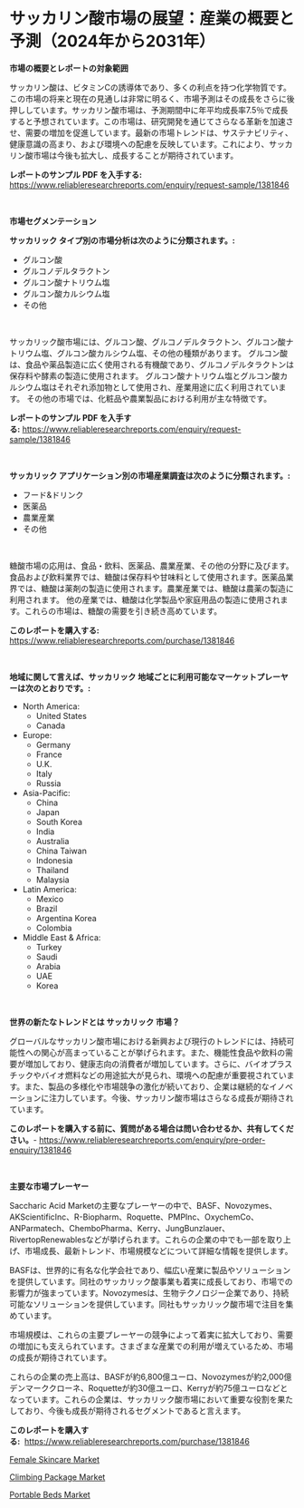 <p><h1>サッカリン酸市場の展望：産業の概要と予測（2024年から2031年）</h1></p><p><strong>市場の概要とレポートの対象範囲</strong></p>
<p><p>サッカリン酸は、ビタミンCの誘導体であり、多くの利点を持つ化学物質です。この市場の将来と現在の見通しは非常に明るく、市場予測はその成長をさらに後押ししています。サッカリン酸市場は、予測期間中に年平均成長率7.5％で成長すると予想されています。この市場は、研究開発を通じてさらなる革新を加速させ、需要の増加を促進しています。最新の市場トレンドは、サステナビリティ、健康意識の高まり、および環境への配慮を反映しています。これにより、サッカリン酸市場は今後も拡大し、成長することが期待されています。</p></p>
<p><strong>レポートのサンプル PDF を入手する:</strong> <a href="https://www.reliableresearchreports.com/enquiry/request-sample/1381846">https://www.reliableresearchreports.com/enquiry/request-sample/1381846</a></p>
<p>&nbsp;</p>
<p><strong>市場セグメンテーション</strong></p>
<p><strong>サッカリック タイプ別の市場分析は次のように分類されます。:</strong></p>
<p><ul><li>グルコン酸</li><li>グルコノデルタラクトン</li><li>グルコン酸ナトリウム塩</li><li>グルコン酸カルシウム塩</li><li>その他</li></ul></p>
<p>&nbsp;</p>
<p><p>サッカリック酸市場には、グルコン酸、グルコノデルタラクトン、グルコン酸ナトリウム塩、グルコン酸カルシウム塩、その他の種類があります。 グルコン酸は、食品や薬品製造に広く使用される有機酸であり、グルコノデルタラクトンは保存料や酵素の製造に使用されます。 グルコン酸ナトリウム塩とグルコン酸カルシウム塩はそれぞれ添加物として使用され、産業用途に広く利用されています。 その他の市場では、化粧品や農業製品における利用が主な特徴です。</p></p>
<p><strong>レポートのサンプル PDF を入手する:</strong>&nbsp;<a href="https://www.reliableresearchreports.com/enquiry/request-sample/1381846">https://www.reliableresearchreports.com/enquiry/request-sample/1381846</a></p>
<p>&nbsp;</p>
<p><strong> サッカリック アプリケーション別の市場産業調査は次のように分類されます。:</strong></p>
<p><ul><li>フード&ドリンク</li><li>医薬品</li><li>農業産業</li><li>その他</li></ul></p>
<p>&nbsp;</p>
<p><p>糖酸市場の応用は、食品・飲料、医薬品、農業産業、その他の分野に及びます。 食品および飲料業界では、糖酸は保存料や甘味料として使用されます。医薬品業界では、糖酸は薬剤の製造に使用されます。農業産業では、糖酸は農薬の製造に利用されます。 他の産業では、糖酸は化学製品や家庭用品の製造に使用されます。これらの市場は、糖酸の需要を引き続き高めています。</p></p>
<p><strong>このレポートを購入する:</strong>&nbsp; <a href="https://www.reliableresearchreports.com/purchase/1381846">https://www.reliableresearchreports.com/purchase/1381846</a></p>
<p>&nbsp;</p>
<p><strong>地域に関して言えば、サッカリック 地域ごとに利用可能なマーケットプレーヤーは次のとおりです。:</strong></p>
<p><ul>
    <li>
        North America:
        <ul>
            <li>United States</li>
            <li>Canada</li>
        </ul>
    </li>
    <li>
        Europe:
        <ul>
            <li>Germany</li>
            <li>France</li>
            <li>U.K.</li>
            <li>Italy</li>
            <li>Russia</li>
        </ul>
    </li>
    <li>
        Asia-Pacific:
        <ul>
            <li>China</li>
            <li>Japan</li>
            <li>South Korea</li>
            <li>India</li>
            <li>Australia</li>
            <li>China Taiwan</li>
            <li>Indonesia</li>
            <li>Thailand</li>
            <li>Malaysia</li>
        </ul>
    </li>
    <li>
        Latin America:
        <ul>
            <li>Mexico</li>
            <li>Brazil</li>
            <li>Argentina Korea</li>
            <li>Colombia</li>
        </ul>
    </li>
    <li>
        Middle East & Africa:
        <ul>
            <li>Turkey</li>
            <li>Saudi</li>
            <li>Arabia</li>
            <li>UAE</li>
            <li>Korea</li>
        </ul>
    </li>
    </ul></p>
<p>&nbsp;</p>
<p><strong>世界の新たなトレンドとは サッカリック 市場？</strong></p>
<p><p>グローバルなサッカリン酸市場における新興および現行のトレンドには、持続可能性への関心が高まっていることが挙げられます。また、機能性食品や飲料の需要が増加しており、健康志向の消費者が増加しています。さらに、バイオプラスチックやバイオ燃料などの用途拡大が見られ、環境への配慮が重要視されています。また、製品の多様化や市場競争の激化が続いており、企業は継続的なイノベーションに注力しています。今後、サッカリン酸市場はさらなる成長が期待されています。</p></p>
<p><strong>このレポートを購入する前に、質問がある場合は問い合わせるか、共有してください。</strong>- <a href="https://www.reliableresearchreports.com/enquiry/pre-order-enquiry/1381846">https://www.reliableresearchreports.com/enquiry/pre-order-enquiry/1381846</a></p>
<p>&nbsp;</p>
<p><strong>主要な市場プレーヤー</strong></p>
<p><p>Saccharic Acid Marketの主要なプレーヤーの中で、BASF、Novozymes、AKScientificInc、R-Biopharm、Roquette、PMPInc、OxychemCo、ANParmatech、ChemboPharma、Kerry、JungBunzlauer、RivertopRenewablesなどが挙げられます。これらの企業の中でも一部を取り上げ、市場成長、最新トレンド、市場規模などについて詳細な情報を提供します。</p><p>BASFは、世界的に有名な化学会社であり、幅広い産業に製品やソリューションを提供しています。同社のサッカリック酸事業も着実に成長しており、市場での影響力が強まっています。Novozymesは、生物テクノロジー企業であり、持続可能なソリューションを提供しています。同社もサッカリック酸市場で注目を集めています。</p><p>市場規模は、これらの主要プレーヤーの競争によって着実に拡大しており、需要の増加にも支えられています。さまざまな産業での利用が増えているため、市場の成長が期待されています。</p><p>これらの企業の売上高は、BASFが約6,800億ユーロ、Novozymesが約2,000億デンマーククローネ、Roquetteが約30億ユーロ、Kerryが約75億ユーロなどとなっています。これらの企業は、サッカリック酸市場において重要な役割を果たしており、今後も成長が期待されるセグメントであると言えます。</p></p>
<p><strong>このレポートを購入する:</strong>&nbsp;&nbsp;<a href="https://www.reliableresearchreports.com/purchase/1381846">https://www.reliableresearchreports.com/purchase/1381846</a></p>
<p><p><a href="https://github.com/vimar16th/Market-Research-Report-List-3/blob/main/female-skincare-market.md">Female Skincare Market</a></p><p><a href="https://github.com/luckyshygirl/Market-Research-Report-List-3/blob/main/climbing-package-market.md">Climbing Package Market</a></p><p><a href="https://github.com/markusgodoy/Market-Research-Report-List-2/blob/main/portable-beds-market.md">Portable Beds Market</a></p></p>